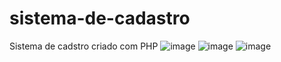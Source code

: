 # sistema-de-cadastro
Sistema de cadstro criado com PHP
![image](https://user-images.githubusercontent.com/94649350/233643174-2cf66b23-85d9-4d51-a6af-8db2469a9c30.png)
![image](https://user-images.githubusercontent.com/94649350/233643319-8fc2004d-09a4-43c3-b1b8-2a68724820ca.png)
![image](https://user-images.githubusercontent.com/94649350/233643414-ebd1167d-98b5-4b58-9965-39c901d58624.png)
